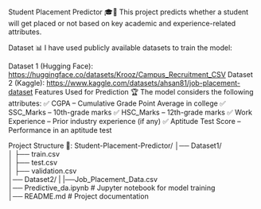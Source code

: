 Student Placement Predictor 🎓💼
This project predicts whether a student will get placed or not based on key academic and experience-related attributes.

Dataset 📊
I have used publicly available datasets to train the model:

Dataset 1 (Hugging Face): https://huggingface.co/datasets/Krooz/Campus_Recruitment_CSV
Dataset 2 (Kaggle): https://www.kaggle.com/datasets/ahsan81/job-placement-dataset
Features Used for Prediction 🏆
The model considers the following attributes:
✅ CGPA – Cumulative Grade Point Average in college
✅ SSC_Marks – 10th-grade marks
✅ HSC_Marks – 12th-grade marks
✅ Work Experience – Prior industry experience (if any)
✅ Aptitude Test Score – Performance in an aptitude test

Project Structure 📂: 
Student-Placement-Predictor/
│── Dataset1/                 
│   ├── train.csv  
│   ├── test.csv  
│   ├── validation.csv  
│── Dataset2/
|   |──Job_Placement_Data.csv        
│── Predictive_da.ipynb          # Jupyter notebook for model training  
│── README.md                    # Project documentation  


